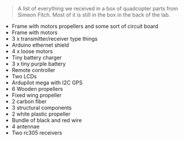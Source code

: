 > A list of everything we received in a box of quadcopter parts from Simeon Fitch.
  Most of it is still in the box in the back of the lab.

- Frame with motors propellers and some sort of circuit board
- Frame with motors
- 3 x transmitter/receiver type things
- Arduino ethernet shield
- 4 x loose motors
- Tiny battery charger 
- 3 x tiny purple battery
- Remote controller
- Two LCDs
- Ardupilot mega with I2C GPS
- 6 Wooden propellers 
- Fixed wing propeller
- 2 carbon fiber
- 3 structural components
- 2 white plastic propeller
- Bundle of black and red wire
- 4 antennae
- Two rc305 receivers
